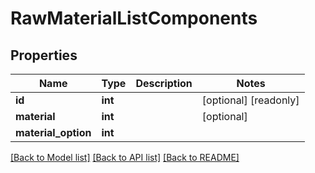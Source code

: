# RawMaterialListComponents

## Properties
Name | Type | Description | Notes
------------ | ------------- | ------------- | -------------
**id** | **int** |  | [optional] [readonly] 
**material** | **int** |  | [optional] 
**material_option** | **int** |  | 

[[Back to Model list]](../README.md#documentation-for-models) [[Back to API list]](../README.md#documentation-for-api-endpoints) [[Back to README]](../README.md)


